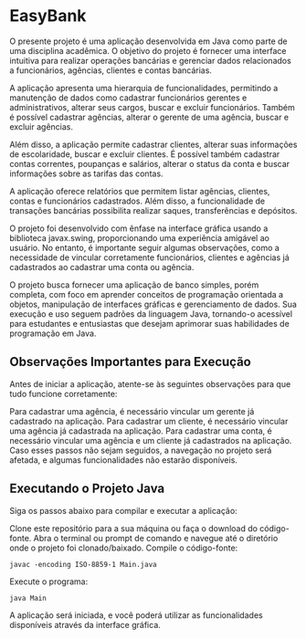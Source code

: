 # EasyBank

O presente projeto é uma aplicação desenvolvida em Java como parte de uma disciplina acadêmica. O objetivo do projeto é fornecer uma interface intuitiva para realizar operações bancárias e gerenciar dados relacionados a funcionários, agências, clientes e contas bancárias.

A aplicação apresenta uma hierarquia de funcionalidades, permitindo a manutenção de dados como cadastrar funcionários gerentes e administrativos, alterar seus cargos, buscar e excluir funcionários. Também é possível cadastrar agências, alterar o gerente de uma agência, buscar e excluir agências.

Além disso, a aplicação permite cadastrar clientes, alterar suas informações de escolaridade, buscar e excluir clientes. É possível também cadastrar contas correntes, poupanças e salários, alterar o status da conta e buscar informações sobre as tarifas das contas.

A aplicação oferece relatórios que permitem listar agências, clientes, contas e funcionários cadastrados. Além disso, a funcionalidade de transações bancárias possibilita realizar saques, transferências e depósitos.

O projeto foi desenvolvido com ênfase na interface gráfica usando a biblioteca javax.swing, proporcionando uma experiência amigável ao usuário. No entanto, é importante seguir algumas observações, como a necessidade de vincular corretamente funcionários, clientes e agências já cadastrados ao cadastrar uma conta ou agência.

O projeto busca fornecer uma aplicação de banco simples, porém completa, com foco em aprender conceitos de programação orientada a objetos, manipulação de interfaces gráficas e gerenciamento de dados. Sua execução e uso seguem padrões da linguagem Java, tornando-o acessível para estudantes e entusiastas que desejam aprimorar suas habilidades de programação em Java.

## Observações Importantes para Execução

Antes de iniciar a aplicação, atente-se às seguintes observações para que tudo funcione corretamente:

Para cadastrar uma agência, é necessário vincular um gerente já cadastrado na aplicação.
Para cadastrar um cliente, é necessário vincular uma agência já cadastrada na aplicação.
Para cadastrar uma conta, é necessário vincular uma agência e um cliente já cadastrados na aplicação.
Caso esses passos não sejam seguidos, a navegação no projeto será afetada, e algumas funcionalidades não estarão disponíveis.

## Executando o Projeto Java
Siga os passos abaixo para compilar e executar a aplicação:

Clone este repositório para a sua máquina ou faça o download do código-fonte.
Abra o terminal ou prompt de comando e navegue até o diretório onde o projeto foi clonado/baixado.
Compile o código-fonte:
```
javac -encoding ISO-8859-1 Main.java
```
Execute o programa:
```
java Main
```
A aplicação será iniciada, e você poderá utilizar as funcionalidades disponíveis através da interface gráfica.


